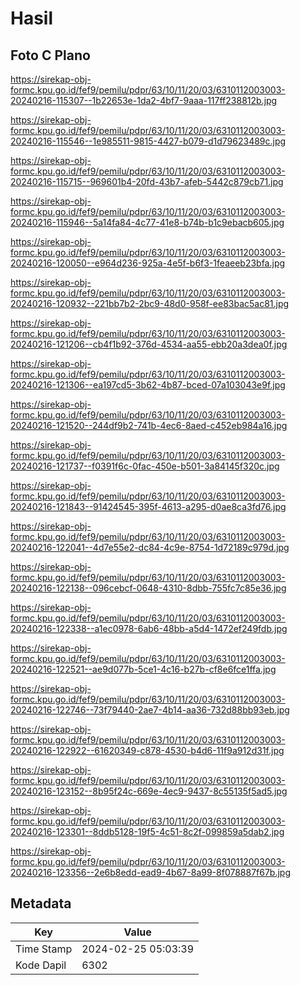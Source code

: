 # Hasil

## Foto C Plano

https://sirekap-obj-formc.kpu.go.id/fef9/pemilu/pdpr/63/10/11/20/03/6310112003003-20240216-115307--1b22653e-1da2-4bf7-9aaa-117ff238812b.jpg

https://sirekap-obj-formc.kpu.go.id/fef9/pemilu/pdpr/63/10/11/20/03/6310112003003-20240216-115546--1e985511-9815-4427-b079-d1d79623489c.jpg

https://sirekap-obj-formc.kpu.go.id/fef9/pemilu/pdpr/63/10/11/20/03/6310112003003-20240216-115715--969601b4-20fd-43b7-afeb-5442c879cb71.jpg

https://sirekap-obj-formc.kpu.go.id/fef9/pemilu/pdpr/63/10/11/20/03/6310112003003-20240216-115946--5a14fa84-4c77-41e8-b74b-b1c9ebacb605.jpg

https://sirekap-obj-formc.kpu.go.id/fef9/pemilu/pdpr/63/10/11/20/03/6310112003003-20240216-120050--e964d236-925a-4e5f-b6f3-1feaeeb23bfa.jpg

https://sirekap-obj-formc.kpu.go.id/fef9/pemilu/pdpr/63/10/11/20/03/6310112003003-20240216-120932--221bb7b2-2bc9-48d0-958f-ee83bac5ac81.jpg

https://sirekap-obj-formc.kpu.go.id/fef9/pemilu/pdpr/63/10/11/20/03/6310112003003-20240216-121206--cb4f1b92-376d-4534-aa55-ebb20a3dea0f.jpg

https://sirekap-obj-formc.kpu.go.id/fef9/pemilu/pdpr/63/10/11/20/03/6310112003003-20240216-121306--ea197cd5-3b62-4b87-bced-07a103043e9f.jpg

https://sirekap-obj-formc.kpu.go.id/fef9/pemilu/pdpr/63/10/11/20/03/6310112003003-20240216-121520--244df9b2-741b-4ec6-8aed-c452eb984a16.jpg

https://sirekap-obj-formc.kpu.go.id/fef9/pemilu/pdpr/63/10/11/20/03/6310112003003-20240216-121737--f0391f6c-0fac-450e-b501-3a84145f320c.jpg

https://sirekap-obj-formc.kpu.go.id/fef9/pemilu/pdpr/63/10/11/20/03/6310112003003-20240216-121843--91424545-395f-4613-a295-d0ae8ca3fd76.jpg

https://sirekap-obj-formc.kpu.go.id/fef9/pemilu/pdpr/63/10/11/20/03/6310112003003-20240216-122041--4d7e55e2-dc84-4c9e-8754-1d72189c979d.jpg

https://sirekap-obj-formc.kpu.go.id/fef9/pemilu/pdpr/63/10/11/20/03/6310112003003-20240216-122138--096cebcf-0648-4310-8dbb-755fc7c85e36.jpg

https://sirekap-obj-formc.kpu.go.id/fef9/pemilu/pdpr/63/10/11/20/03/6310112003003-20240216-122338--a1ec0978-6ab6-48bb-a5d4-1472ef249fdb.jpg

https://sirekap-obj-formc.kpu.go.id/fef9/pemilu/pdpr/63/10/11/20/03/6310112003003-20240216-122521--ae9d077b-5ce1-4c16-b27b-cf8e6fce1ffa.jpg

https://sirekap-obj-formc.kpu.go.id/fef9/pemilu/pdpr/63/10/11/20/03/6310112003003-20240216-122746--73f79440-2ae7-4b14-aa36-732d88bb93eb.jpg

https://sirekap-obj-formc.kpu.go.id/fef9/pemilu/pdpr/63/10/11/20/03/6310112003003-20240216-122922--61620349-c878-4530-b4d6-11f9a912d31f.jpg

https://sirekap-obj-formc.kpu.go.id/fef9/pemilu/pdpr/63/10/11/20/03/6310112003003-20240216-123152--8b95f24c-669e-4ec9-9437-8c55135f5ad5.jpg

https://sirekap-obj-formc.kpu.go.id/fef9/pemilu/pdpr/63/10/11/20/03/6310112003003-20240216-123301--8ddb5128-19f5-4c51-8c2f-099859a5dab2.jpg

https://sirekap-obj-formc.kpu.go.id/fef9/pemilu/pdpr/63/10/11/20/03/6310112003003-20240216-123356--2e6b8edd-ead9-4b67-8a99-8f078887f67b.jpg


## Metadata

| Key        | Value               |
| ---------- | ------------------- |
| Time Stamp | 2024-02-25 05:03:39 |
| Kode Dapil | 6302                |



